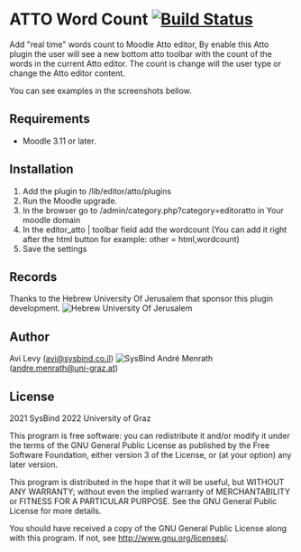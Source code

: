 # ATTO Word Count [![Build Status](https://github.com/SysBind/moodle-atto_wordcount/actions/workflows/ci.yml/badge.svg?branch=main)]((https://github.com/SysBind/moodle-atto_wordcount/actions))
Add "real time" words count to Moodle Atto editor, By enable this Atto plugin the user will see a new bottom atto toolbar with the count of the words in the current Atto editor.
The count is change will the user type or change the Atto editor content.

You can see examples in the screenshots bellow.

## Requirements
- Moodle 3.11 or later.

## Installation
1. Add the plugin to /lib/editor/atto/plugins
1. Run the Moodle upgrade.
1. In the browser go to /admin/category.php?category=editoratto in Your moodle domain
1. In the editor_atto | toolbar field add the wordcount (You can add it right after the html button for example: other = html,wordcount)
1. Save the settings

## Records
Thanks to the Hebrew University Of Jerusalem that sponsor this plugin development.
![Hebrew University Of Jerusalem](https://moodle.org/pluginfile.php/50/local_plugins/plugin_description/2743/logo-ltr.png)

## Author
Avi Levy (avi@sysbind.co.il)
![SysBind](https://moodle.org/pluginfile.php/50/local_plugins/plugin_description/2743/Sysbind-Moodle-Partner-Landscape.png)
André Menrath (andre.menrath@uni-graz.at)

## License ##
2021 SysBind
2022 University of Graz

This program is free software: you can redistribute it and/or modify it under
the terms of the GNU General Public License as published by the Free Software
Foundation, either version 3 of the License, or (at your option) any later
version.

This program is distributed in the hope that it will be useful, but WITHOUT ANY
WARRANTY; without even the implied warranty of MERCHANTABILITY or FITNESS FOR A
PARTICULAR PURPOSE.  See the GNU General Public License for more details.

You should have received a copy of the GNU General Public License along with
this program.  If not, see <http://www.gnu.org/licenses/>.
